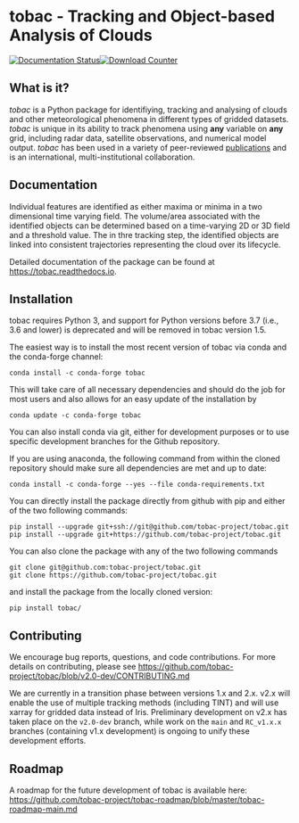 tobac - Tracking and Object-based Analysis of Clouds
======
[![Documentation Status](https://readthedocs.org/projects/tobac/badge/?version=latest)](https://tobac.readthedocs.io/en/latest/?badge=latest)[![Download Counter](https://anaconda.org/conda-forge/tobac/)](https://anaconda.org/conda-forge/tobac/badges/downloads.svg)

What is it?
-----------

*tobac* is a Python package for identifiying, tracking and analysing of clouds and other meteorological phenomena in different types of gridded datasets. *tobac* is unique in its ability to track phenomena using **any** variable on **any** grid, including radar data, satellite observations, and numerical model output. *tobac* has been used in a variety of peer-reviewed [publications](https://tobac.readthedocs.io/en/rc_v1.4.0/publications.html) and is an international, multi-institutional collaboration. 

Documentation
-------------
Individual features are identified as either maxima or minima in a two dimensional time varying field.
The volume/area associated with the identified objects can be determined based on a time-varying 2D or 3D field and a threshold value. The in thre tracking step, the identified objects are linked into consistent trajectories representing the cloud over its lifecycle.

Detailed documentation of the package can be found at https://tobac.readthedocs.io.


Installation
------------
tobac requires Python 3, and support for Python versions before 3.7 (i.e., 3.6 and lower) is deprecated and will be removed in tobac version 1.5.

The easiest way is to install the most recent version of tobac via conda and the conda-forge channel:
```
conda install -c conda-forge tobac 
```
This will take care of all necessary dependencies and should do the job for most users and also allows for an easy update of the installation by
```
conda update -c conda-forge tobac 
```


You can also install conda via git, either for development purposes or to use specific development branches for the Github repository.

If you are using anaconda, the following command from within the cloned repository should make sure all dependencies are met and up to date:
```
conda install -c conda-forge --yes --file conda-requirements.txt
```
You can directly install the package directly from github with pip and either of the two following commands:
```
pip install --upgrade git+ssh://git@github.com/tobac-project/tobac.git
pip install --upgrade git+https://github.com/tobac-project/tobac.git
```
You can also clone the package with any of the two following commands
```
git clone git@github.com:tobac-project/tobac.git
git clone https://github.com/tobac-project/tobac.git
```
and install the package from the locally cloned version:
```
pip install tobac/
```

Contributing
------------
We encourage bug reports, questions, and code contributions. For more details on contributing, please see https://github.com/tobac-project/tobac/blob/v2.0-dev/CONTRIBUTING.md

We are currently in a transition phase between versions 1.x and 2.x. v2.x will enable the use of multiple tracking methods (including TINT) and will use xarray for gridded data instead of Iris. Preliminary development on v2.x has taken place on the `v2.0-dev` branch, while work on the `main` and `RC_v1.x.x` branches (containing v1.x development) is ongoing to unify these development efforts. 

Roadmap
------------
A roadmap for the future development of tobac is available here: https://github.com/tobac-project/tobac-roadmap/blob/master/tobac-roadmap-main.md

